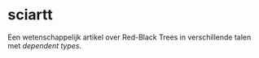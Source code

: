 # sciartt
Een wetenschappelijk artikel over Red-Black Trees in verschillende talen met *dependent types*.
